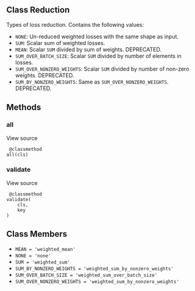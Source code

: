 ## Class Reduction
Types of loss reduction.
Contains the following values:
- `NONE`: Un-reduced weighted losses with the same shape as input.
- `SUM`: Scalar sum of weighted losses.
- `MEAN`: Scalar `SUM` divided by sum of weights. DEPRECATED.
- `SUM_OVER_BATCH_SIZE`: Scalar `SUM` divided by number of elements in losses.
- `SUM_OVER_NONZERO_WEIGHTS`: Scalar `SUM` divided by number of non-zero weights. DEPRECATED.
- `SUM_BY_NONZERO_WEIGHTS`: Same as `SUM_OVER_NONZERO_WEIGHTS`. DEPRECATED.
## Methods
### all
View source

```
 @classmethod
all(cls)
```
### validate
View source

```
 @classmethod
validate(
    cls,
    key
)
```
## Class Members
- `MEAN = 'weighted_mean'`
- `NONE = 'none'`
- `SUM = 'weighted_sum'`
- `SUM_BY_NONZERO_WEIGHTS = 'weighted_sum_by_nonzero_weights'`
- `SUM_OVER_BATCH_SIZE = 'weighted_sum_over_batch_size'`
- `SUM_OVER_NONZERO_WEIGHTS = 'weighted_sum_by_nonzero_weights'`
